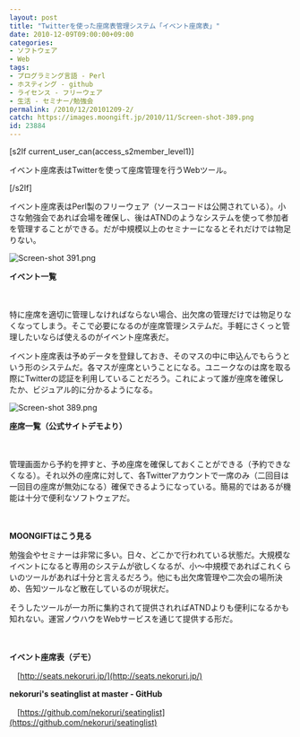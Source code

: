 ```yaml
---
layout: post
title: "Twitterを使った座席表管理システム「イベント座席表」"
date: 2010-12-09T09:00:00+09:00
categories:
- ソフトウェア
- Web
tags: 
- プログラミング言語 - Perl
- ホスティング - github
- ライセンス - フリーウェア
- 生活 - セミナー/勉強会
permalink: /2010/12/20101209-2/
catch: https://images.moongift.jp/2010/11/Screen-shot-389.png
id: 23884
---
```

[s2If current\_user\_can(access\_s2member\_level1)]

イベント座席表はTwitterを使って座席管理を行うWebツール。

[/s2If]  

イベント座席表はPerl製のフリーウェア（ソースコードは公開されている）。小さな勉強会であれば会場を確保し、後はATNDのようなシステムを使って参加者を管理することができる。だが中規模以上のセミナーになるとそれだけでは物足りない。

  

![Screen-shot 391.png](https://images.moongift.jp/2010/11/Screen-shot-391.png)  
  
**イベント一覧**

  

　

  

特に座席を適切に管理しなければならない場合、出欠席の管理だけでは物足りなくなってしまう。そこで必要になるのが座席管理システムだ。手軽にさくっと管理したいならば使えるのがイベント座席表だ。

  
<!--more-->

イベント座席表は予めデータを登録しておき、そのマスの中に申込んでもらうという形のシステムだ。各マスが座席ということになる。ユニークなのは席を取る際にTwitterの認証を利用していることだろう。これによって誰が座席を確保したか、ビジュアル的に分かるようになる。

  

![Screen-shot 389.png](https://images.moongift.jp/2010/11/Screen-shot-389.png)  
  
**座席一覧（公式サイトデモより）**

  

　

  

管理画面から予約を押すと、予め座席を確保しておくことができる（予約できなくなる）。それ以外の座席に対して、各Twitterアカウントで一席のみ（二回目は一回目の座席が無効になる）確保できるようになっている。簡易的ではあるが機能は十分で便利なソフトウェアだ。

  

　

  
  
  

**MOONGIFTはこう見る**

  

勉強会やセミナーは非常に多い。日々、どこかで行われている状態だ。大規模なイベントになると専用のシステムが欲しくなるが、小〜中規模であればこれくらいのツールがあれば十分と言えるだろう。他にも出欠席管理や二次会の場所決め、告知ツールなど散在しているのが現状だ。

  

そうしたツールが一カ所に集約されて提供されればATNDよりも便利になるかも知れない。運営ノウハウをWebサービスを通じて提供する形だ。

  

　

  

**イベント座席表（デモ）**  
  
　[http://seats.nekoruri.jp/](http://seats.nekoruri.jp/)

  

**nekoruri's seatinglist at master - GitHub**  
  
　[https://github.com/nekoruri/seatinglist](https://github.com/nekoruri/seatinglist)

  
